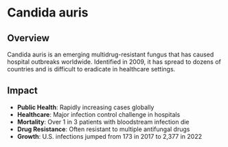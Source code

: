 # Candida auris

## Overview

Candida auris is an emerging multidrug-resistant fungus that has caused hospital outbreaks worldwide. Identified in 2009, it has spread to dozens of countries and is difficult to eradicate in healthcare settings.

## Impact

- **Public Health**: Rapidly increasing cases globally
- **Healthcare**: Major infection control challenge in hospitals
- **Mortality**: Over 1 in 3 patients with bloodstream infection die
- **Drug Resistance**: Often resistant to multiple antifungal drugs
- **Growth**: U.S. infections jumped from 173 in 2017 to 2,377 in 2022
